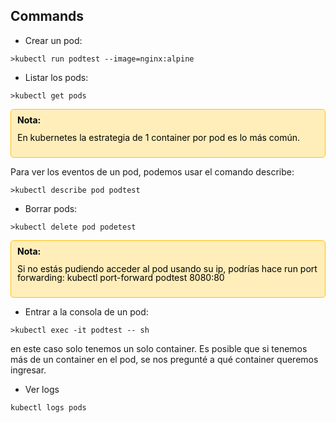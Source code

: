 ## Commands

- Crear un pod:

```shel
>kubectl run podtest --image=nginx:alpine
```

- Listar los pods:

```shell
>kubectl get pods
```

<div style="background-color: #ffeeba; padding: 10px; border: 1px solid #ffc107; border-radius: 5px; line-height: 1.0;">  
    <strong><span style="color: black;">Nota:</span></strong>  
    <p><span style="color: black;">En kubernetes la estrategia de 1 container por pod es lo más común.</span></p>  
</div>

Para ver los eventos de un pod, podemos usar el comando describe:

```shell
>kubectl describe pod podtest
``` 

- Borrar pods:

```shell
>kubectl delete pod podetest
```

<div style="background-color: #ffeeba; padding: 10px; border: 1px solid #ffc107; border-radius: 5px; line-height: 1.0;">  
    <strong><span style="color: black;">Nota:</span></strong>  
    <p><span style="color: black;">Si no estás pudiendo acceder al pod usando su ip, podrías hace run port forwarding: kubectl port-forward podtest 8080:80</span></p>  
</div>

- Entrar a la consola de un pod:

```shell
>kubectl exec -it podtest -- sh
```

en este caso solo tenemos un solo container. Es posible que si tenemos más de un container en el pod, se nos pregunté a
qué container queremos ingresar.

- Ver logs

```shell
kubectl logs pods
```
